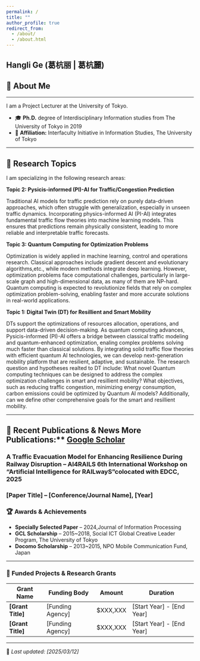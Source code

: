 ```yaml
---
permalink: /
title: ""
author_profile: true
redirect_from: 
  - /about/
  - /about.html
---
```


## Hangli Ge (葛杭丽 | 葛杭麗)
<!-- Research Topics
------
Academic Affiliations
------
News
------
# (Example: editing a markdown file for a talk !-->
<!-- ![Editing a markdown file for a talk](/images/editing-talk.png))! 
Research Fund
------
-->

## 👤 About Me
------
I am a Project Lecturer at the University of Tokyo. 
- 🎓 **Ph.D.** degree of Interdisciplinary Information studies from The University of Tokyo in 2019
- 📍 **Affiliation:** Interfaculty Initiative in Information Studies, The University of Tokyo
---

## 🔬 Research Topics
 I am specializing in the following research areas:

 **Topic 2: Pysicis-informed (PI)-AI for Traffic/Congestion Prediction**
 
 Traditional AI models for traffic prediction rely on purely data-driven approaches, which often struggle with generalization, especially in unseen traffic dynamics. Incorporating physics-informed AI (PI-AI) integrates fundamental traffic flow theories into machine learning models. This ensures that predictions remain physically consistent, leading to more reliable and interpretable traffic forecasts.

 **Topic 3: Quantum Computing for Optimization Problems**
 
Optimization is widely applied in machine learning, control and operations research. Classical approaches include gradient descent and evolutionary algorithms,etc., while modern methods integrate deep learning. However, optimization problems face computational challenges, particularly in large-scale graph and high-dimensional data, as many of them are NP-hard. Quantum computing is expected to revolutionize fields that rely on complex optimization problem-solving, enabling faster and more accurate solutions in real-world applications.

  
**Topic 1: Digital Twin (DT) for Resillient and Smart Mobility**

DTs support the optimizations of resources allocation, operations, and support data-driven decision-making.
As quantum computing advances, Pysicis-informed (PI)-AI offers a bridge between classical traffic modeling and quantum-enhanced optimization, enaling complex problems solving much faster than classical solutions. By integrating solid traffic flow theories with efficient quantum AI technologies, we can develop next-generation mobility platform that are resilient, adaptive, and sustainable. 
The research question and hypotheses realted to DT include: What novel Quantum computing techniques can be designed to address the complex optimization challenges in smart and resillient mobility? What objectives, such as reducing traffic congestion, minimizing energy consumption, carbon emissions could be optimized by Quantum AI models? Additionally, can we define other comprehensive goals for the smart and resillient mobility. 

---

## 📄 Recent Publications & News More Publications:** [Google Scholar](https://scholar.google.com/citations?user=8lFqJGMAAAAJ&hl=en)
 ### **A Traffic Evacuation Model for Enhancing Resilience During Railway Disruption** – AI4RAILS 6th International Workshop on “Artificial Intelligence for RAILwayS”colocated with EDCC, 2025
 ### **[Paper Title]** – [Conference/Journal Name], [Year]  

### 🏆 Awards & Achievements
- **Specially Selected Paper** – 2024,Journal of Information Processing
- **GCL Scholarship** – 2015~2018, Social ICT Global Creative Leader Program, The University of Tokyo
- **Docomo Scholarship** – 2013~2015, NPO Mobile Communication Fund, Japan
---

### 🔹 Funded Projects & Research Grants
| Grant Name | Funding Body | Amount | Duration |
|------------|--------------|----------|-------------|
| **[Grant Title]** | [Funding Agency] | $XXX,XXX | [Start Year] - [End Year] |
| **[Grant Title]** | [Funding Agency] | $XXX,XXX | [Start Year] - [End Year] |
---


🔹 _Last updated: [2025/03/12]_  



